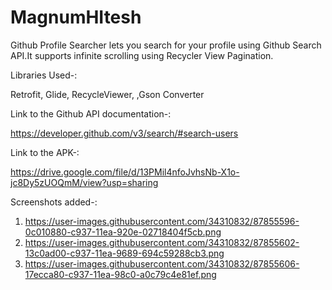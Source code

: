 # MagnumHItesh
Github Profile Searcher lets you search for your profile using Github Search API.It supports infinite scrolling using Recycler View Pagination.

Libraries Used-:

Retrofit,
Glide,
RecycleViewer,
,Gson Converter

Link to the Github API documentation-:

https://developer.github.com/v3/search/#search-users

Link to the APK-:

https://drive.google.com/file/d/13PMil4nfoJvhsNb-X1o-jc8Dy5zUOQmM/view?usp=sharing


Screenshots added-:

1. https://user-images.githubusercontent.com/34310832/87855596-0c010880-c937-11ea-920e-02718404f5cb.png
2. https://user-images.githubusercontent.com/34310832/87855602-13c0ad00-c937-11ea-9689-694c59288cb3.png
3. https://user-images.githubusercontent.com/34310832/87855606-17ecca80-c937-11ea-98c0-a0c79c4e81ef.png

